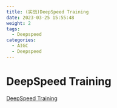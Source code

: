 ```yaml
---
title: (实战)DeepSpeed Training 
date: 2023-03-25 15:55:48
weight: 2
tags:
  - Deepspeed
categories: 
  - AIGC
  - Deepspeed
---
```


<p></p>
<!-- more -->

# DeepSpeed Training 
[DeepSpeed Training](https://candied-skunk-1ca.notion.site/98541b7f8be2493eb1deda3629677d26?pvs=4)



